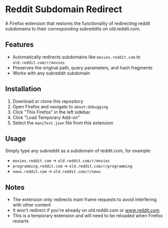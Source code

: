 # Reddit Subdomain Redirect

A Firefox extension that restores the functionality of redirecting reddit subdomains to their corresponding subreddits on old.reddit.com.

## Features

- Automatically redirects subdomains like `movies.reddit.com` to `old.reddit.com/r/movies`
- Preserves the original path, query parameters, and hash fragments
- Works with any subreddit subdomain

## Installation

1. Download or clone this repository
2. Open Firefox and navigate to `about:debugging`
3. Click "This Firefox" in the left sidebar
4. Click "Load Temporary Add-on"
5. Select the `manifest.json` file from this extension

## Usage

Simply type any subreddit as a subdomain of reddit.com, for example:
- `movies.reddit.com` → `old.reddit.com/r/movies`
- `programming.reddit.com` → `old.reddit.com/r/programming`
- `news.reddit.com` → `old.reddit.com/r/news`

## Notes

- The extension only redirects main frame requests to avoid interfering with other content
- It won't redirect if you're already on old.reddit.com or www.reddit.com
- This is a temporary extension and will need to be reloaded when Firefox restarts
